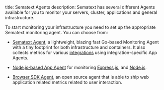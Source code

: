 title: Sematext Agents
description: Sematext has several different Agents available for you to monitor your servers, cluster, applications and general infrastructure.

To start monitoring your infrastructure you need to set up the
appropriate Sematext monitoring agent. You can choose from:

  - [Sematext Agent](/docs/agents/sematext-agent), a lightweight, blazing
    fast Go-based Monitoring Agent with a tiny footprint for both
    infrastructure and containers. It also collects metrics for various
    [integrations](/docs/integration) using integration-specific App Agents.
    
  - [Node.js-based App Agent](/docs/agents/node-agent) for monitoring [Express.js](/docs/integration/express.js), and [Node.js](/docs/integration/node.js).

  - [Browser SDK Agent](/docs/agents/browser), an open source agent that is 
  	able to ship web application related metrics related to user
  	interaction.
